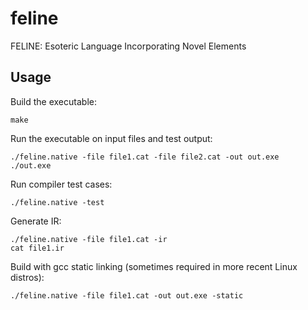 # feline
FELINE: Esoteric Language Incorporating Novel Elements

## Usage

Build the executable:
```
make
```

Run the executable on input files and test output:
```
./feline.native -file file1.cat -file file2.cat -out out.exe
./out.exe
```

Run compiler test cases:
```
./feline.native -test
```

Generate IR:
```
./feline.native -file file1.cat -ir
cat file1.ir
```

Build with gcc static linking (sometimes required in more recent Linux distros):
```
./feline.native -file file1.cat -out out.exe -static
```
